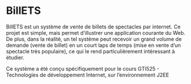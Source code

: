 BillETS
==========

BillETS est un système de vente de billets de spectacles par internet. Ce projet est simple, mais permet d’illustrer une application courante du  Web.  De plus, dans la réalité, un tel système peut recevoir un grand volume de demande (vente de billet) en un court laps de temps (mise en vente d’un spectacle très populaire), ce qui le rend particulièrement intéressant à étudier.

Ce système a été conçu spécifiquement pour le cours GTI525 - Technologies de développement Internet, sur l’environnement J2EE
